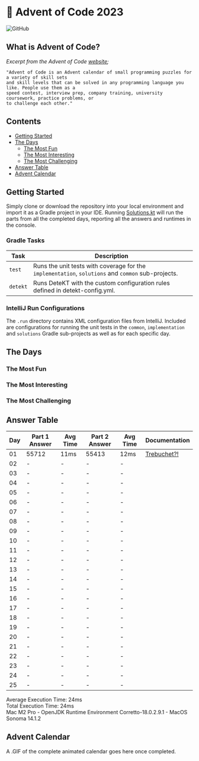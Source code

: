 # :christmas_tree: Advent of Code 2023

![GitHub](https://img.shields.io/badge/stars-02%2F50-yellow)

## What is Advent of Code?

_Excerpt from the Advent of Code [website](https://adventofcode.com/2020/about);_

    "Advent of Code is an Advent calendar of small programming puzzles for a variety of skill sets
    and skill levels that can be solved in any programming language you like. People use them as a
    speed contest, interview prep, company training, university coursework, practice problems, or
    to challenge each other."

## Contents
* [Getting Started](#getting-started)
* [The Days](#the-days)
    * [The Most Fun](#the-most-fun)
    * [The Most Interesting](#the-most-interesting)
    * [The Most Challenging](#the-most-challenging)
* [Answer Table](#answer-table)
* [Advent Calendar](#advent-calendar)

## Getting Started
Simply clone or download the repository into your local environment and import it as a Gradle project in your IDE.
Running [Solutions.kt](https://git.io/JII6v) will run the parts from all the completed days, reporting all the
answers and runtimes in the console.

### Gradle Tasks
| Task      | Description                                                                                        |
|-----------|----------------------------------------------------------------------------------------------------|
| `test`    | Runs the unit tests with coverage for the `implementation`, `solutions` and `common` sub-projects. |
| `detekt`  | Runs DeteKT with the custom configuration rules defined in detekt-config.yml.                      |

### IntelliJ Run Configurations
The `.run` directory contains XML configuration files from IntelliJ. Included are configurations for running the unit
tests in the `common`, `implementation` and `solutions` Gradle sub-projects as well as for each specific day.

## The Days

### The Most Fun
### The Most Interesting
### The Most Challenging

## Answer Table

| Day | Part 1 Answer | Avg Time | Part 2 Answer | Avg Time | Documentation                |
|-----|---------------|----------|---------------|----------|------------------------------|
| 01  | 55712         | 11ms     | 55413         | 12ms     | [Trebuchet?!](docs/DAY01.MD) |
| 02  | -             | -        | -             | -        | [](docs/DAY02.MD)            |
| 03  | -             | -        | -             | -        | [](docs/DAY03.MD)            |
| 04  | -             | -        | -             | -        | [](docs/DAY04.MD)            |
| 05  | -             | -        | -             | -        | [](docs/DAY05.MD)            |
| 06  | -             | -        | -             | -        | [](docs/DAY06.MD)            |
| 07  | -             | -        | -             | -        | [](docs/DAY07.MD)            |
| 08  | -             | -        | -             | -        | [](docs/DAY08.MD)            |
| 09  | -             | -        | -             | -        | [](docs/DAY09.MD)            |
| 10  | -             | -        | -             | -        | [](docs/DAY10.MD)            |
| 11  | -             | -        | -             | -        | [](docs/DAY11.MD)            |
| 12  | -             | -        | -             | -        | [](docs/DAY12.MD)            |
| 13  | -             | -        | -             | -        | [](docs/DAY13.MD)            |
| 14  | -             | -        | -             | -        | [](docs/DAY14.MD)            |
| 15  | -             | -        | -             | -        | [](docs/DAY15.MD)            |
| 16  | -             | -        | -             | -        | [](docs/DAY16.MD)            |
| 17  | -             | -        | -             | -        | [](docs/DAY17.MD)            |
| 18  | -             | -        | -             | -        | [](docs/DAY18.MD)            |
| 19  | -             | -        | -             | -        | [](docs/DAY19.MD)            |
| 20  | -             | -        | -             | -        | [](docs/DAY20.MD)            |
| 21  | -             | -        | -             | -        | [](docs/DAY21.MD)            |
| 22  | -             | -        | -             | -        | [](docs/DAY22.MD)            |
| 23  | -             | -        | -             | -        | [](docs/DAY23.MD)            |
| 24  | -             | -        | -             | -        | [](docs/DAY24.MD)            |
| 25  | -             | -        | -             | -        | [](docs/DAY25.MD)            |

Average Execution Time: 24ms \
Total Execution Time: 24ms \
Mac M2 Pro - OpenJDK Runtime Environment Corretto-18.0.2.9.1 - MacOS Sonoma 14.1.2

## Advent Calendar
A .GIF of the complete animated calendar goes here once completed.